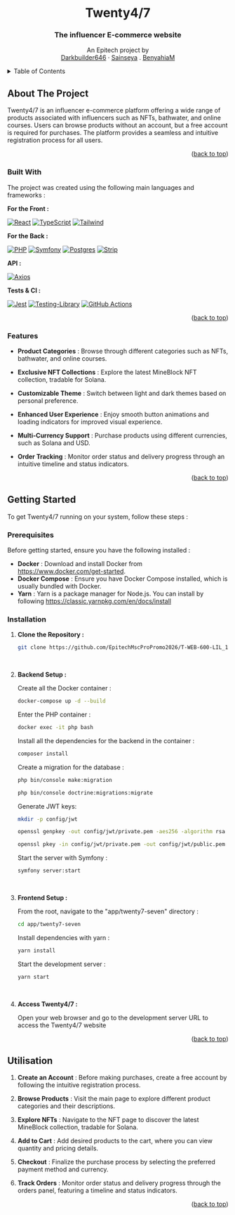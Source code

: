 <a name="readme-top"></a>

<!-- PROJECT INTRO -->
<div align="center">

  <h1 align="center">Twenty4/7</h1>

  <p align="center">
    <h3>The influencer E-commerce website</h3>
    An Epitech project by
    <br />
    <a href="https://github.com/Darkbuilder646">Darkbuilder646</a>
    ·
    <a href="https://github.com/Sainseya">Sainseya</a>
    .
    <a href="https://github.com/BenyahiaM">BenyahiaM</a>
  </p>
</div>

<!-- TABLE OF CONTENTS -->
<details>
  <summary>Table of Contents</summary>
  <ol>
    <li>
      <a href="#about-the-project">About The Project</a>
      <ul>
        <li><a href="#built-with">Built With</a></li>
        <li><a href="#features">Features</a></li>
      </ul>
    </li>
    <li>
      <a href="#getting-started">Getting Started</a>
      <ul>
        <li><a href="#prerequisites">Prerequisites</a></li>
        <li><a href="#installation">Installation</a></li>
      </ul>
    </li>
    <li><a href="#utilisation">Utilisation</a></li>
  </ol>
</details>

<!-- ABOUT THE PROJECT -->
## About The Project
Twenty4/7 is an influencer e-commerce platform offering a wide range of products associated with influencers such as NFTs, bathwater, and online courses. Users can browse products without an account, but a free account is required for purchases. The platform provides a seamless and intuitive registration process for all users.

<p align="right">(<a href="#readme-top">back to top</a>)</p>

### Built With

The project was created using the following main languages and frameworks :

<strong>For the Front : </strong>

[![React][React.js]][React-url]
[![TypeScript][TypeScript]][TypeScript-url] 
[![Tailwind][Tailwind.css]][Tailwind-url]

<strong>For the Back : </strong>

[![PHP][PHP]][PHP-url]
[![Symfony][Symfony]][Symfony-url]
[![Postgres][Postgres]][Postgres-url]
[![Strip][Strip]][Strip-url]

<strong>API : </strong>

[![Axios][Axios]][Axios-url]

<strong>Tests & CI : </strong>

[![Jest][Jest]][Jest-url]
[![Testing-Library][Testing-Library]][Testing-Library-url]
[![GitHub Actions][GitHub Actions]][GitHub Actions-url]

<p align="right">(<a href="#readme-top">back to top</a>)</p>

<!-- USAGE EXAMPLES -->
### Features

* <strong>Product Categories</strong> : Browse through different categories such as NFTs, bathwater, and online courses.

* <strong>Exclusive NFT Collections</strong> : Explore the latest MineBlock NFT collection, tradable for Solana.

* <strong>Customizable Theme</strong> : Switch between light and dark themes based on personal preference.

* <strong>Enhanced User Experience</strong> : Enjoy smooth button animations and loading indicators for improved visual experience.

* <strong>Multi-Currency Support</strong> : Purchase products using different currencies, such as Solana and USD.

* <strong>Order Tracking</strong> : Monitor order status and delivery progress through an intuitive timeline and status indicators.

<p align="right">(<a href="#readme-top">back to top</a>)</p>

<!-- Installation -->
## Getting Started

To get Twenty4/7 running on your system, follow these steps :

### Prerequisites

Before getting started, ensure you have the following installed :

* <strong>Docker</strong> : Download and install Docker from  https://www.docker.com/get-started.
* <strong>Docker Compose</strong> : Ensure you have Docker Compose installed, which is usually bundled with Docker.
* <strong>Yarn</strong> : Yarn is a package manager for Node.js. You can install by following https://classic.yarnpkg.com/en/docs/install

### Installation

1. <strong>Clone the Repository :</strong> 

    ```bash
    git clone https://github.com/EpitechMscProPromo2026/T-WEB-600-LIL_13.git
    ```

<br/>

2. <strong>Backend Setup :</strong> 

    Create all the Docker container :
    ```sh
    docker-compose up -d --build
    ```

    Enter the PHP container :
    ```sh
    docker exec -it php bash
    ```

    Install all the dependencies for the backend in the container :
    ```sh
    composer install
    ```

    Create a migration for the database :
    ```sh
    php bin/console make:migration
    ```
    ```sh
    php bin/console doctrine:migrations:migrate
    ```

    Generate JWT keys:
    ```sh
    mkdir -p config/jwt
    ```
    ```sh
    openssl genpkey -out config/jwt/private.pem -aes256 -algorithm rsa -pkeyopt rsa_keygen_bits:4096
    ```
    ```sh
    openssl pkey -in config/jwt/private.pem -out config/jwt/public.pem -pubout
    ```

    Start the server with Symfony :
    ```sh
    symfony server:start
    ```
<br/>

3. <strong>Frontend Setup :</strong> 

    From the root, navigate to the "app/twenty7-seven" directory :
    ```sh
    cd app/twenty7-seven
    ```

    Install dependencies with yarn :
    ```sh
    yarn install
    ```

    Start the development server :
    ```sh
    yarn start
    ```
<br/>

4. <strong>Access Twenty4/7 :</strong>

    Open your web browser and go to the development server URL to access the Twenty4/7 website

<p align="right">(<a href="#readme-top">back to top</a>)</p>

## Utilisation

1. <strong>Create an Account</strong> : Before making purchases, create a free account by following the intuitive registration process.

2. <strong>Browse Products</strong> : Visit the main page to explore different product categories and their descriptions.

3. <strong>Explore NFTs</strong> : Navigate to the NFT page to discover the latest MineBlock collection, tradable for Solana.

4. <strong>Add to Cart</strong> : Add desired products to the cart, where you can view quantity and pricing details.

5. <strong>Checkout</strong> : Finalize the purchase process by selecting the preferred payment method and currency.

6. <strong>Track Orders</strong> : Monitor order status and delivery progress through the orders panel, featuring a timeline and status indicators.

<p align="right">(<a href="#readme-top">back to top</a>)</p>

<!-- MARKDOWN LINKS & IMAGES -->
[React.js]: https://img.shields.io/badge/React-20232A?style=for-the-badge&logo=react&logoColor=61DAFB
[React-url]: https://reactjs.org/

[TypeScript]: https://img.shields.io/badge/typescript-%23007ACC.svg?style=for-the-badge&logo=typescript&logoColor=white
[TypeScript-url]: https://www.typescriptlang.org/

[Tailwind.css]: https://img.shields.io/badge/Tailwind_CSS-38B2AC?style=for-the-badge&logo=tailwind-css&logoColor=white
[Tailwind-url]: https://tailwindcss.com/

[PHP]: https://img.shields.io/badge/php-%23777BB4.svg?style=for-the-badge&logo=php&logoColor=white
[PHP-url]: https://www.php.net/manual/en/intro-whatis.php

[Symfony]: https://img.shields.io/badge/symfony-%23000000.svg?style=for-the-badge&logo=symfony&logoColor=white
[Symfony-url]: https://symfony.com/

[Strip]: https://img.shields.io/badge/Stripe-626CD9?style=for-the-badge&logo=Stripe&logoColor=white
[Strip-url]: https://stripe.com

[Postgres]: https://img.shields.io/badge/postgres-%23316192.svg?style=for-the-badge&logo=postgresql&logoColor=white
[Postgres-url]: https://www.postgresql.org/

[Axios]: https://img.shields.io/badge/axios-671ddf?&style=for-the-badge&logo=axios&logoColor=white
[Axios-url]: https://axios-http.com/

[Jest]: https://img.shields.io/badge/-jest-%23C21325?style=for-the-badge&logo=jest&logoColor=white
[Jest-url]: https://jestjs.io/fr/

[Testing-Library]: https://img.shields.io/badge/-TestingLibrary-%23E33332?style=for-the-badge&logo=testing-library&logoColor=white
[Testing-Library-url]: https://testing-library.com/

[GitHub Actions]: https://img.shields.io/badge/github%20actions-%232671E5.svg?style=for-the-badge&logo=githubactions&logoColor=white
[GitHub Actions-url]: https://docs.github.com/en/actions